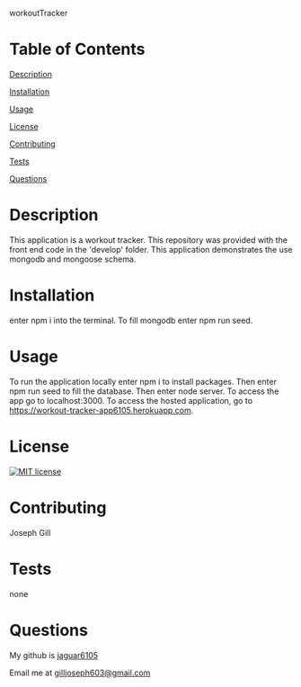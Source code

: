 workoutTracker

# Table of Contents

[Description](#description) 

[Installation](#installation)

[Usage](#usage)

[License](#license)

[Contributing](#contributing)

[Tests](#tests)

[Questions](#questions)
    
# Description 
This application is a workout tracker.  This repository was provided with the front end code in the 'develop' folder.  This application demonstrates the use mongodb and mongoose schema.

# Installation
enter npm i into the terminal.  To fill mongodb enter npm run seed.

# Usage
To run the application locally enter npm i to install packages.  Then enter npm run seed to fill the database.  Then enter node server.  To access the app go to localhost:3000.  To access the hosted application, go to https://workout-tracker-app6105.herokuapp.com.

# License
[![MIT license](https://img.shields.io/badge/License-MIT-blue.svg)](https://lbesson.mit-license.org/)

# Contributing
Joseph Gill

# Tests
none

# Questions
My github is [jaguar6105](https://github.com/jaguar6105)

Email me at gilljoseph603@gmail.com
    
    
    